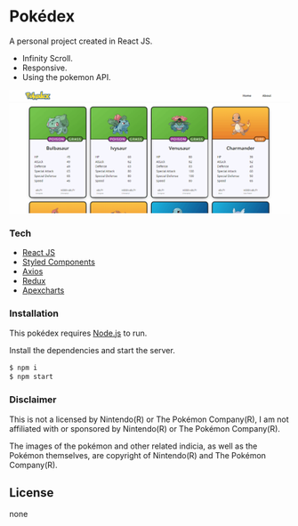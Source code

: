 # Pokédex

A personal project created in React JS.

  - Infinity Scroll.
  - Responsive.
  - Using the pokemon API.

![Alt Text](./public/gifs/pokemonProyect.gif)

### Tech

* [React JS](https://es.reactjs.org/)
* [Styled Components](https://styled-components.com/)
* [Axios](https://github.com/axios/axios)
* [Redux](https://react-redux.js.org/)
* [Apexcharts](https://apexcharts.com/)

### Installation

This pokédex requires [Node.js](https://nodejs.org/) to run.

Install the dependencies and start the server.

```sh
$ npm i
$ npm start
```

### Disclaimer

This is not a licensed by Nintendo(R) or The Pokémon Company(R),  I am not affiliated with or sponsored by Nintendo(R) or The Pokémon Company(R).

The images of the pokémon and other related indicia, as well as the Pokémon themselves, are copyright of Nintendo(R) and The Pokémon Company(R).

License
----

none



